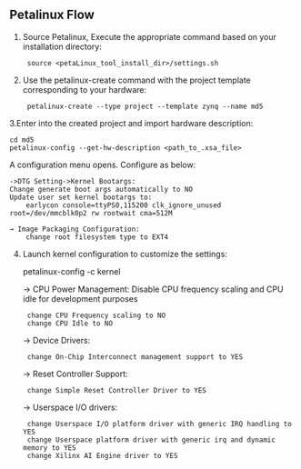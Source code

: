 ## Petalinux Flow

1. Source Petalinux, Execute the appropriate command based on your installation directory:

		source <petaLinux_tool_install_dir>/settings.sh

3. Use the petalinux-create command with the project template corresponding to your hardware:

		petalinux-create --type project --template zynq --name md5

3.Enter into the created project and import hardware description:

	cd md5
	petalinux-config --get-hw-description <path_to_.xsa_file>

A configuration menu opens. Configure as below: 
	
 	->DTG Setting->Kernel Bootargs:
	Change generate boot args automatically to NO
	Update user set kernel bootargs to:
		earlycon console=ttyPS0,115200 clk_ignore_unused root=/dev/mmcblk0p2 rw rootwait cma=512M
	
	→ Image Packaging Configuration:
		change root filesystem type to EXT4
4. Launch kernel configuration to customize the settings:

	petalinux-config -c kernel

	→ CPU Power Management: Disable CPU frequency scaling and CPU idle for development purposes

		change CPU Frequency scaling to NO
		change CPU Idle to NO

	→ Device Drivers:

		change On-Chip Interconnect management support to YES

	→ Reset Controller Support:

		change Simple Reset Controller Driver to YES
	
	→ Userspace I/O drivers:

		change Userspace I/O platform driver with generic IRQ handling to YES
		change Userspace platform driver with generic irq and dynamic memory to YES
		change Xilinx AI Engine driver to YES
